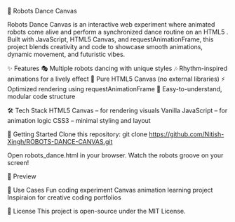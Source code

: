 🤖 Robots Dance Canvas

Robots Dance Canvas is an interactive web experiment where animated robots come alive and perform a synchronized dance routine on an HTML5 <canvas>. Built with JavaScript, HTML5 Canvas, and requestAnimationFrame, this project blends creativity and code to showcase smooth animations, dynamic movement, and futuristic vibes.

✨ Features
🎭 Multiple robots dancing with unique styles
🎶 Rhythm-inspired animations for a lively effect
🎨 Pure HTML5 Canvas (no external libraries)
⚡ Optimized rendering using requestAnimationFrame
🧩 Easy-to-understand, modular code structure

🛠️ Tech Stack
HTML5 Canvas – for rendering visuals
Vanilla JavaScript – for animation logic
CSS3 – minimal styling and layout

🚀 Getting Started
Clone this repository:
git clone https://github.com/Nitish-Xingh/ROBOTS-DANCE-CANVAS.git



Open robots_dance.html in your browser.
Watch the robots groove on your screen!

📸 Preview



📂 Use Cases
Fun coding experiment
Canvas animation learning project
Inspiraion for creative coding portfolios

📜 License
This project is open-source under the MIT License.
